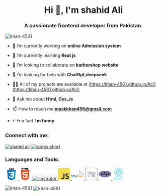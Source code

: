 <h1 align="center">Hi 👋, I'm shahid Ali</h1>
<h3 align="center">A passionate frontend developer from Pakistan.</h3>

<p align="left"> <img src="https://komarev.com/ghpvc/?username=khan-4561&label=Profile%20views&color=0e75b6&style=flat" alt="khan-4561" /> </p>

- 🔭 I’m currently working on **online Admission system**

- 🌱 I’m currently learning **Reat js**

- 👯 I’m looking to collaborate on **barbershop website**

- 🤝 I’m looking for help with **ChatGpt,deepseek**

- 👨‍💻 All of my projects are available at [https://khan-4561.github.io/Ali/](https://khan-4561.github.io/Ali/)

- 💬 Ask me about **Html, Css,Js**

- 📫 How to reach me **maskkhan456@gmail.com**

- ⚡ Fun fact **I m funny**

<h3 align="left">Connect with me:</h3>
<p align="left">
<a href="https://fb.com/shahid ali" target="blank"><img align="center" src="https://raw.githubusercontent.com/rahuldkjain/github-profile-readme-generator/master/src/images/icons/Social/facebook.svg" alt="shahid ali" height="30" width="40" /></a>
<a href="https://www.youtube.com/c/codes short" target="blank"><img align="center" src="https://raw.githubusercontent.com/rahuldkjain/github-profile-readme-generator/master/src/images/icons/Social/youtube.svg" alt="codes short" height="30" width="40" /></a>
</p>

<h3 align="left">Languages and Tools:</h3>
<p align="left"> <a href="https://www.w3schools.com/css/" target="_blank" rel="noreferrer"> <img src="https://raw.githubusercontent.com/devicons/devicon/master/icons/css3/css3-original-wordmark.svg" alt="css3" width="40" height="40"/> </a> <a href="https://www.w3.org/html/" target="_blank" rel="noreferrer"> <img src="https://raw.githubusercontent.com/devicons/devicon/master/icons/html5/html5-original-wordmark.svg" alt="html5" width="40" height="40"/> </a> <a href="https://www.adobe.com/in/products/illustrator.html" target="_blank" rel="noreferrer"> <img src="https://www.vectorlogo.zone/logos/adobe_illustrator/adobe_illustrator-icon.svg" alt="illustrator" width="40" height="40"/> </a> <a href="https://developer.mozilla.org/en-US/docs/Web/JavaScript" target="_blank" rel="noreferrer"> <img src="https://raw.githubusercontent.com/devicons/devicon/master/icons/javascript/javascript-original.svg" alt="javascript" width="40" height="40"/> </a> <a href="https://www.mysql.com/" target="_blank" rel="noreferrer"> <img src="https://raw.githubusercontent.com/devicons/devicon/master/icons/mysql/mysql-original-wordmark.svg" alt="mysql" width="40" height="40"/> </a> <a href="https://www.photoshop.com/en" target="_blank" rel="noreferrer"> <img src="https://raw.githubusercontent.com/devicons/devicon/master/icons/photoshop/photoshop-line.svg" alt="photoshop" width="40" height="40"/> </a> <a href="https://www.php.net" target="_blank" rel="noreferrer"> <img src="https://raw.githubusercontent.com/devicons/devicon/master/icons/php/php-original.svg" alt="php" width="40" height="40"/> </a> <a href="https://reactjs.org/" target="_blank" rel="noreferrer"> <img src="https://raw.githubusercontent.com/devicons/devicon/master/icons/react/react-original-wordmark.svg" alt="react" width="40" height="40"/> </a> </p>

<p><img align="left" src="https://github-readme-stats.vercel.app/api/top-langs?username=khan-4561&show_icons=true&locale=en&layout=compact" alt="khan-4561" /></p>

<p>&nbsp;<img align="center" src="https://github-readme-stats.vercel.app/api?username=khan-4561&show_icons=true&locale=en" alt="khan-4561" /></p>
